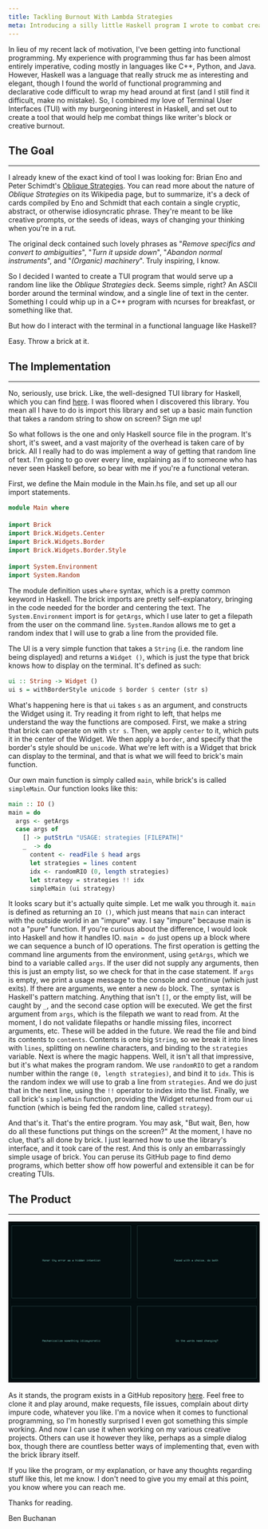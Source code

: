 ```yaml
---
title: Tackling Burnout With Lambda Strategies
meta: Introducing a silly little Haskell program I wrote to combat creative burnout.
---
```


In lieu of my recent lack of motivation, I've been getting into functional programming. My experience with programming thus far has been almost entirely imperative, coding mostly in languages like C++, Python, and Java. However, Haskell was a language that really struck me as interesting and elegant, though I found the world of functional programming and declarative code difficult to wrap my head around at first (and I still find it difficult, make no mistake). So, I combined my love of Terminal User Interfaces (TUI) with my burgeoning interest in Haskell, and set out to create a tool that would help me combat things like writer's block or creative burnout.

## The Goal

---

I already knew of the exact kind of tool I was looking for: Brian Eno and Peter Schimdt's [Oblique Strategies](https://en.wikipedia.org/wiki/Oblique_Strategies). You can read more about the nature of _Oblique Strategies_ on its Wikipedia page, but to summarize, it's a deck of cards compiled by Eno and Schmidt that each contain a single cryptic, abstract, or otherwise idiosyncratic phrase. They're meant to be like creative prompts, or the seeds of ideas, ways of changing your thinking when you're in a rut.

The original deck contained such lovely phrases as "_Remove specifics and convert to ambiguities_", "_Turn it upside down_", "_Abandon normal instruments_", and "_(Organic) machinery_". Truly inspiring, I know.

So I decided I wanted to create a TUI program that would serve up a random line like the _Oblique Strategies_ deck. Seems simple, right? An ASCII border around the terminal window, and a single line of text in the center. Something I could whip up in a C++ program with ncurses for breakfast, or something like that.

But how do I interact with the terminal in a functional language like Haskell?

Easy. Throw a brick at it.

## The Implementation

---

No, seriously, use brick. Like, the well-designed TUI library for Haskell, which you can find [here](https://github.com/jtdaugherty/brick). I was floored when I discovered this library. You mean all I have to do is import this library and set up a basic main function that takes a random string to show on screen? Sign me up!

So what follows is the one and only Haskell source file in the program. It's short, it's sweet, and a vast majority of the overhead is taken care of by brick. All I really had to do was implement a way of getting that random line of text. I'm going to go over every line, explaining as if to someone who has never seen Haskell before, so bear with me if you're a functional veteran.

First, we define the Main module in the Main.hs file, and set up all our import statements.

```haskell
module Main where

import Brick
import Brick.Widgets.Center
import Brick.Widgets.Border
import Brick.Widgets.Border.Style

import System.Environment
import System.Random
```

The module definition uses `where` syntax, which is a pretty common keyword in Haskell. The brick imports are pretty self-explanatory, bringing in the code needed for the border and centering the text. The `System.Environment` import is for `getArgs`, which I use later to get a filepath from the user on the command line. `System.Random` allows me to get a random index that I will use to grab a line from the provided file.

The UI is a very simple function that takes a `String` (i.e. the random line being displayed) and returns a `Widget ()`, which is just the type that brick knows how to display on the terminal. It's defined as such:

```haskell
ui :: String -> Widget ()
ui s = withBorderStyle unicode $ border $ center (str s)
```

What's happening here is that `ui` takes `s` as an argument, and constructs the Widget using it. Try reading it from right to left, that helps me understand the way the functions are composed. First, we make a string that brick can operate on with `str s`. Then, we apply `center` to it, which puts it in the center of the Widget. We then apply a `border`, and specify that the border's style should be `unicode`. What we're left with is a Widget that brick can display to the terminal, and that is what we will feed to brick's main function.

Our own main function is simply called `main`, while brick's is called `simpleMain`. Our function looks like this:

```haskell
main :: IO ()
main = do
  args <- getArgs
  case args of
    [] -> putStrLn "USAGE: strategies [FILEPATH]"
    _  -> do
      content <- readFile $ head args
      let strategies = lines content
      idx <- randomRIO (0, length strategies)
      let strategy = strategies !! idx
      simpleMain (ui strategy)
```

It looks scary but it's actually quite simple. Let me walk you through it. `main` is defined as returning an `IO ()`, which just means that `main` can interact with the outside world in an "impure" way. I say "impure" because main is not a "pure" function. If you're curious about the difference, I would look into Haskell and how it handles IO. `main = do` just opens up a block where we can sequence a bunch of IO operations. The first operation is getting the command line arguments from the environment, using `getArgs`, which we bind to a variable called `args`. If the user did not supply any arguments, then this is just an empty list, so we check for that in the case statement. If `args` is empty, we print a usage message to the console and continue (which just exits). If there are arguments, we enter a new `do` block. The `_` syntax is Haskell's pattern matching. Anything that isn't `[]`, or the empty list, will be caught by `_`, and the second case option will be executed. We get the first argument from `args`, which is the filepath we want to read from. At the moment, I do not validate filepaths or handle missing files, incorrect arguments, etc. These will be added in the future. We read the file and bind its contents to `contents`. Contents is one big `String`, so we break it into lines with `lines`, splitting on newline characters, and binding to the `strategies` variable. Next is where the magic happens. Well, it isn't all that impressive, but it's what makes the program random. We use `randomRIO` to get a random number within the range `(0, length strategies)`, and bind it to `idx`. This is the random index we will use to grab a line from `strategies`. And we do just that in the next line, using the `!!` operator to index into the list. Finally, we call brick's `simpleMain` function, providing the Widget returned from our `ui` function (which is being fed the random line, called `strategy`).

And that's it. That's the entire program. You may ask, "But wait, Ben, how do all these functions put things on the screen?" At the moment, I have no clue, that's all done by brick. I just learned how to use the library's interface, and it took care of the rest. And this is only an embarrassingly simple usage of brick. You can peruse its GitHub page to find demo programs, which better show off how powerful and extensible it can be for creating TUIs.

## The Product

---

![showcase](/assets/blog/lambda-strategies.jpg)

As it stands, the program exists in a GitHub repository [here](https://github.com/Nynergy/lambda-strategies). Feel free to clone it and play around, make requests, file issues, complain about dirty impure code, whatever you like. I'm a novice when it comes to functional programming, so I'm honestly surprised I even got something this simple working. And now I can use it when working on my various creative projects. Others can use it however they like, perhaps as a simple dialog box, though there are countless better ways of implementing that, even with the brick library itself.

If you like the program, or my explanation, or have any thoughts regarding stuff like this, let me know. I don't need to give you my email at this point, you know where you can reach me.

Thanks for reading.

<div class="attrib">
Ben Buchanan
</div>
